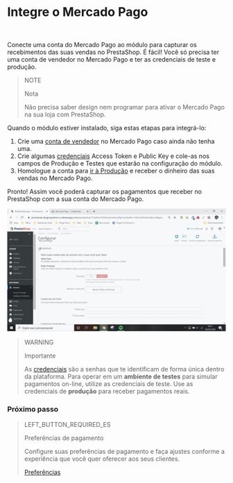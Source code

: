 # Integre o Mercado Pago
<br/>

Conecte uma conta do Mercado Pago ao módulo para capturar os recebimentos das suas vendas no PrestaShop.  É fácil! Você só precisa ter uma conta de vendedor no Mercado Pago e ter as credenciais de teste e produção.

> NOTE
>
> Nota
>
> Não precisa saber design nem programar para ativar o Mercado Pago na sua loja com PrestaShop. 

Quando o módulo estiver instalado, siga estas etapas para integrá-lo:

1. Crie uma [conta de vendedor](https://www.mercadopago.com.br/registration-company?confirmation_url=https%3A%2F%2Fwww.mercadopago.com.br%2Fcomo-cobrar) no Mercado Pago caso ainda não tenha uma.
2. Crie algumas [credenciais](https://www.mercadopago.com.br/developers/pt/guides/localization/credentials) Access Token e Public Key e cole-as nos campos de Produção e Testes que estarão na configuração do módulo.
3. Homologue a conta para [ir à Produção](https://www.mercadopago.com.br/developers/pt/guides/payments/api/goto-production/) e receber o dinheiro das suas vendas no Mercado Pago.

Pronto! Assim você poderá capturar os pagamentos que receber no PrestaShop com a sua conta do Mercado Pago.

![Fluxo de credenciais](/images/prestashop/integration_pt.gif)

> WARNING
>
> Importante
>
> As [credenciais](https://www.mercadopago.com.br/developers/pt/guides/localization/credentials) são a senhas que te identificam de forma única dentro da plataforma. Para operar em um **ambiente de testes** para simular pagamentos on-line, utilize as credenciais de teste. Use as credenciais de **produção** para receber pagamentos reais.

### Próximo passo

> LEFT_BUTTON_REQUIRED_ES
>
> Preferências de pagamento
>
> Configure suas preferências de pagamento e faça ajustes conforme a experiência que você quer oferecer aos seus clientes.
>
>
> [Preferências](https://www.mercadopago.com.br/developers/pt/plugins_sdks/plugins/prestashop/preferences/)